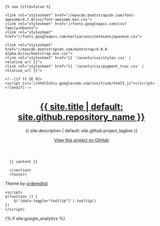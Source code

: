<!doctype html>
<html lang="{{ site.lang | default: "en-US" }}">
  <head>
    <meta charset="utf-8">
    <meta name="viewport" content="width=device-width">
    <meta http-equiv="X-UA-Compatible" content="chrome=1">
    <title>{% if page.title %}{{ page.title }} | {% endif %}{{ site.title | default: site.github.repository_name }}{% if page.title %}{% else %} | {{ site.github.project_tagline | default: site.description }}{% endif %}</title>
  
    {% seo title=false %}
    
    <link rel="stylesheet" href="//maxcdn.bootstrapcdn.com/font-awesome/4.7.0/css/font-awesome.min.css">
    <link rel="stylesheet" href="//fonts.googleapis.com/css?family=Ubuntu">
    <link rel="stylesheet" href="//fonts.googleapis.com/earlyaccess/notosansjapanese.css">
    
    <link rel="stylesheet" href="//maxcdn.bootstrapcdn.com/bootstrap/4.0.0-alpha.6/css/bootstrap.min.css">
    <link rel="stylesheet" href="{{ '/assets/css/styles.css' | relative_url }}">
    <link rel="stylesheet" href="{{ '/assets/css/pygment_trac.css' | relative_url }}">
    
    <!--[if lt IE 9]>
    <script src="//html5shiv.googlecode.com/svn/trunk/html5.js"></script>
    <![endif]-->
  </head>
  <body>
    <div class="wrapper">
      <header>
        <a href="{{ site.github.url }}"><h1>{{ site.title | default: site.github.repository_name }}</h1></a>
        <p>{{ site.description | default: site.github.project_tagline }}</p>
        <p class="view"><a href="{{ site.github.repository_url }}"><i class="fa fa-github fa-fw"></i> View this project on GitHub</a></p>
      </header>
      <section>

      {{ content }}

      </section>
      <footer>
<p>Theme by <a href="https://github.com/orderedlist">orderedlist</a></p>
      </footer>
    </div>
    <script src="{{ '/assets/js/scale.fix.js' | relative_url }}"></script>
    <script src="//code.jquery.com/jquery-3.1.1.slim.min.js"></script>
    <script src="//cdnjs.cloudflare.com/ajax/libs/tether/1.4.0/js/tether.min.js"></script>
    <script src="//maxcdn.bootstrapcdn.com/bootstrap/4.0.0-alpha.6/js/bootstrap.min.js"></script>
    
    <script>
    $(function () {
        $('[data-toggle="tooltip"]').tooltip()
    })
    </script>

  {% if site.google_analytics %}
    <script>
        (function(i,s,o,g,r,a,m){i['GoogleAnalyticsObject']=r;i[r]=i[r]||function(){
        (i[r].q=i[r].q||[]).push(arguments)},i[r].l=1*new Date();a=s.createElement(o),
        m=s.getElementsByTagName(o)[0];a.async=1;a.src=g;m.parentNode.insertBefore(a,m)
        })(window,document,'script','https://www.google-analytics.com/analytics.js','ga');

        ga('create', '{{ site.google_analytics }}', 'auto');
        ga('send', 'pageview');
    </script>
  {% endif %}
  </body>
</html>
